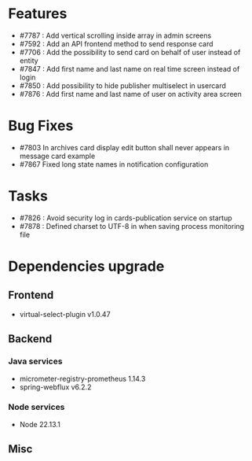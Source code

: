 
# Features

- #7787 : Add vertical scrolling inside array in admin screens
- #7592 : Add an API frontend method to send response card
- #7706 : Add the possibility to send card on behalf of user instead of entity
- #7847 : Add first name and last name on real time screen instead of login
- #7850 : Add possibility to hide publisher multiselect in usercard
- #7876 : Add first name and last name of user on activity area screen



# Bug Fixes

- #7803 In archives card display edit button shall never appears in message card example
- #7867 Fixed long state names in notification configuration



# Tasks

- #7826 : Avoid security log in cards-publication service on startup
- #7878 : Defined charset to UTF-8 in when saving process monitoring file

# Dependencies upgrade

## Frontend

- virtual-select-plugin v1.0.47
  
## Backend 

### Java services 

- micrometer-registry-prometheus 1.14.3
- spring-webflux v6.2.2

### Node services

- Node 22.13.1

## Misc 







